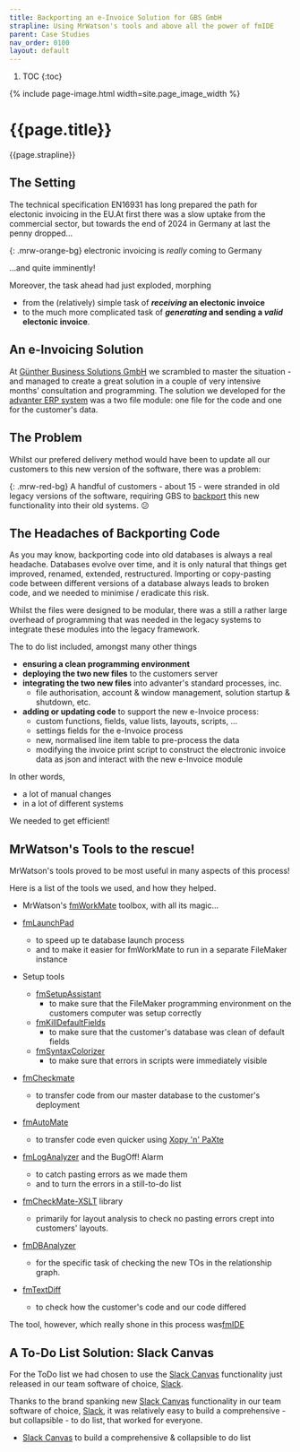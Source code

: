 ```yaml
---
title: Backporting an e-Invoice Solution for GBS GmbH
strapline: Using MrWatson's tools and above all the power of fmIDE
parent: Case Studies
nav_order: 0100
layout: default
---
```

1. TOC
{:toc}

{% include page-image.html width=site.page_image_width %}

# {{page.title}}

{{page.strapline}}

## The Setting

The technical specification EN16931 has long prepared the path for electonic invoicing in the EU.At first there was a slow uptake from the commercial sector, but towards the end of 2024 in Germany at last the penny dropped…

{: .mrw-orange-bg}
electronic invoicing is *really* coming to Germany

…and quite imminently!

Moreover, the task ahead had just exploded, morphing 

- from the (relatively) simple task of ***receiving* an electonic invoice**
- to the much more complicated task of ***generating* and sending a *valid* electonic invoice**.

## An e-Invoicing Solution

At [Günther Business Solutions GmbH](https://guenther-bs.de/) we scrambled to master the situation - and managed to create a great solution in a couple of very intensive months' consultation and programming. The solution we developed for the [advanter ERP system](https://guenther-bs.de/advanter/) was a two file module: one file for the code and one for the customer's data.

## The Problem

Whilst our prefered delivery method would have been to update all our customers to this new version of the software, there was a problem:

{: .mrw-red-bg}
A handful of customers - about 15 - were stranded in old legacy versions of the software, requiring GBS to [backport](glossary.html#backport) this new functionality into their old systems. 😕


## The Headaches of Backporting Code

As you may know, backporting code into old databases is always a real headache. Databases evolve over time, and it is only natural that things get improved, renamed, extended, restructured. Importing or copy-pasting code between different versions of a database always leads to broken code, and we needed to minimise / eradicate this risk.

Whilst the files were designed to be modular, there was a still a rather large overhead of programming that was needed in the legacy systems to integrate these modules into the legacy framework.

The to do list included, amongst many other things

- **ensuring a clean programming environment**
- **deploying the two new files** to the customers server
- **integrating the two new files** into advanter's standard processes, inc.
  - file authorisation, account & window management, solution startup & shutdown, etc.
- **adding or updating code** to support the new e-Invoice process:
  - custom functions, fields, value lists, layouts, scripts, …
  - settings fields for the e-Invoice process
  - new, normalised line item table to pre-process the data
  - modifying the invoice print script to construct the electronic invoice data as json and interact with the new e-Invoice module


In other words, 

- a lot of manual changes
- in a lot of different systems

We needed to get efficient!

## MrWatson's Tools to the rescue!

MrWatson's tools proved to be most useful in many aspects of this process!

Here is a list of the tools we used, and how they helped.

- MrWatson's [fmWorkMate](fmworkmate.html) toolbox, with all its magic…
- [fmLaunchPad](fmlaunchpad.html)
  - to speed up te database launch process
  - and to make it easier for fmWorkMate to run in a separate FileMaker instance

- Setup tools
  - [fmSetupAssistant](fmsetupassistant.html)
    - to make sure that the FileMaker programming environment on the customers computer was setup correctly
  - [fmKillDefaultFields](fmkilldefaultfields.html)
    - to make sure that the customer's database was clean of default fields
  - [fmSyntaxColorizer](fmsyntaxcolorizer.html)
    - to make sure that errors in scripts were immediately visible

- [fmCheckmate](fmcheckmate.html)
  - to transfer code from our master database to the customer's deployment
- [fmAutoMate](fmautomate.html)
  - to transfer code even quicker using [Xopy 'n' PaXte](xopy-n-paxte.html) 

- [fmLogAnalyzer](fmloganalyzer.html) and the BugOff! Alarm
  - to catch pasting errors as we made them
  - and to turn the errors in a still-to-do list
- [fmCheckMate-XSLT](fmcheckmate-xslt.html) library
  - primarily for layout analysis to check no pasting errors crept into customers' layouts.
- [fmDBAnalyzer](fmdbanalyzer.html)
  - for the specific task of checking the new TOs in the relationship graph.
- [fmTextDiff](fmtextdiff.html)
  - to check how the customer's code and our code differed

The tool, however, which really shone in this process was[fmIDE](fmide.html)

## A To-Do List Solution: Slack Canvas

For the ToDo list we had chosen to use the [Slack Canvas](https://slack.com/intl/en-gb/features/canvas) functionality just released in our team software of choice, [Slack](https://slack.com/).

Thanks to the brand spanking new [Slack Canvas](https://slack.com/intl/en-gb/features/canvas) functionality in our team software of choice, [Slack](https://slack.com/), it was relatively easy to build a comprehensive - but collapsible - to do list, that worked for everyone.


- [Slack Canvas](https://slack.com/intl/en-gb/features/canvas) to build a comprehensive & collapsible to do list

